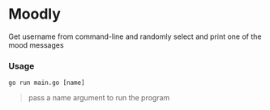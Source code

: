 # Moodly

Get username from command-line and randomly select and print one of the mood messages

### Usage

```
go run main.go [name]
```

> pass a name argument to run the program
